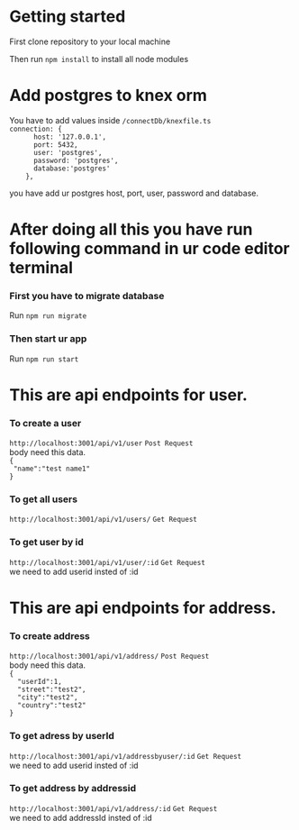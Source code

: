 <h1>
Getting started 
</h1>
<p>First clone repository to your local machine</p>
<p>Then run <code>npm install</code> to install all node modules</p>
<h1>Add postgres to knex orm</h1>
<p>You have to add values inside <code>/connectDb/knexfile.ts</code> </br> 
<code>connection: {
      host: '127.0.0.1',
      port: 5432,
      user: 'postgres',
      password: 'postgres',
      database:'postgres'
    },</code></p>
<p>you have add ur postgres host, port, user, password and database.</p>

<h1>After doing all this you have run following command in ur code editor terminal</h1>

<h3>First you have to migrate database</h3>
Run <code>npm run migrate</code>

<h3>Then start ur app </h3>
Run <code>npm run start</code>


<h1>This are api endpoints for user.</h1>
<h3>To create a user</h3>
<p><code>http://localhost:3001/api/v1/user</code>  <code>Post Request</code>  </br>
body need this data.
</br>
<code>{
 "name":"test name1"
}</code>
 </p>
<h3>To get all users</h3>
 <p><code>http://localhost:3001/api/v1/users/</code>  <code>Get Request</code> 
 </p>
 <h3>To get user by id</h3>
 <p><code>http://localhost:3001/api/v1/user/:id</code>  <code>Get Request</code> 
 </br>
 we need to add userid insted of :id 
 </p>


 <h1>This are api endpoints for address.</h1>

 <h3>To create address</h3>
<p><code>http://localhost:3001/api/v1/address/</code>  <code>Post Request</code>  </br>
body need this data.
</br>
<code>{
  "userId":1,
  "street":"test2",
  "city":"test2",
  "country":"test2"
}</code>
 </p>


 <h3>To get adress by  userId</h3>
 <p><code>http://localhost:3001/api/v1/addressbyuser/:id</code>  <code>Get Request</code> 
  </br>
 we need to add userid insted of :id 
 </p>

 <h3>To get address by  addressid</h3>
 <p><code>http://localhost:3001/api/v1/address/:id</code>  <code>Get Request</code> 
 </br>
 we need to add addressId insted of :id 
 </p>